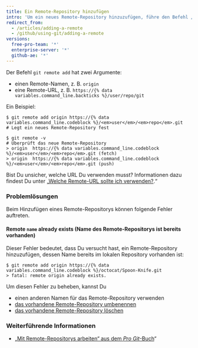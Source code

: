 ```yaml
---
title: Ein Remote-Repository hinzufügen
intro: 'Um ein neues Remote-Repository hinzuzufügen, führe den Befehl „git remote add“ im Terminal des Verzeichnisses aus, in dem Dein Repository gespeichert ist.'
redirect_from:
  - /articles/adding-a-remote
  - /github/using-git/adding-a-remote
versions:
  free-pro-team: '*'
  enterprise-server: '*'
  github-ae: '*'
---
```

Der Befehl `git remote add` hat zwei Argumente:

* einen Remote-Namen, z. B. `origin`
* eine Remote-URL, z. B. `https://{% data variables.command_line.backticks %}/user/repo/git`

Ein Beispiel:

```shell
$ git remote add origin https://{% data variables.command_line.codeblock %}/<em>user</em>/<em>repo</em>.git
# Legt ein neues Remote-Repository fest

$ git remote -v
# Überprüft das neue Remote-Repository
> origin  https://{% data variables.command_line.codeblock %}/<em>user</em>/<em>repo</em>.git (fetch)
> origin  https://{% data variables.command_line.codeblock %}/<em>user</em>/<em>repo</em>.git (push)
```

Bist Du unsicher, welche URL Du verwenden musst?  Informationen dazu findest Du unter „[Welche Remote-URL sollte ich verwenden?](/articles/which-remote-url-should-i-use).“

### Problemlösungen

Beim Hinzufügen eines Remote-Repositorys können folgende Fehler auftreten.

#### Remote `name` already exists (Name des Remote-Repositorys ist bereits vorhanden)

Dieser Fehler bedeutet, dass Du versucht hast, ein Remote-Repository hinzuzufügen, dessen Name bereits im lokalen Repository vorhanden ist:

```shell
$ git remote add origin https://{% data variables.command_line.codeblock %}/octocat/Spoon-Knife.git
> fatal: remote origin already exists.
```

Um diesen Fehler zu beheben, kannst Du

* einen anderen Namen für das Remote-Repository verwenden
* [das vorhandene Remote-Repository umbenennen](/articles/renaming-a-remote)
* [das vorhandene Remote-Repository löschen](/articles/removing-a-remote)

### Weiterführende Informationen

- „[Mit Remote-Repositorys arbeiten“ aus dem _Pro Git_-Buch](https://git-scm.com/book/en/Git-Basics-Working-with-Remotes)“

